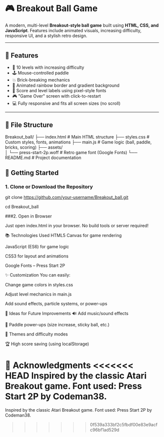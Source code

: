 # 🎮 Breakout Ball Game

A modern, multi-level **Breakout-style ball game** built using **HTML, CSS, and JavaScript**. Features include animated visuals, increasing difficulty, responsive UI, and a stylish retro design.

---

## 🌟 Features

- 🧱 10 levels with increasing difficulty
- 🕹️ Mouse-controlled paddle
- 💥 Brick-breaking mechanics
- 🌈 Animated rainbow border and gradient background
- 🧾 Score and level labels using pixel-style fonts
- 🎮 "Game Over" screen with click-to-restart
- 💻 Fully responsive and fits all screen sizes (no scroll)

---

## 📁 File Structure

Breakout_ball/ 
├── index.html # Main HTML structure 
├── styles.css # Custom styles, fonts, animations 
├── main.js # Game logic (ball, paddle, bricks, scoring) 
├── assets/  
│ └── press-start-2p.woff # Retro game font (Google Fonts) 
└── README.md # Project documentation 


## 🚀 Getting Started

### 1. Clone or Download the Repository

git clone https://github.com/your-username/Breakout_ball.git 

cd Breakout_ball 

###2. Open in Browser

Just open index.html in your browser. No build tools or server required! 



📚 Technologies Used 
HTML5 Canvas for game rendering 

JavaScript (ES6) for game logic 

CSS3 for layout and animations 
 
Google Fonts – Press Start 2P 

✨ Customization
You can easily: 

Change game colors in styles.css 

Adjust level mechanics in main.js 

Add sound effects, particle systems, or power-ups 

🧠 Ideas for Future Improvements 
🔊 Add music/sound effects 

🧲 Paddle power-ups (size increase, sticky ball, etc.) 

🎨 Themes and difficulty modes 

🏆 High score saving (using localStorage) 

🙌 Acknowledgments 
<<<<<<< HEAD 
Inspired by the classic Atari Breakout game. Font used: Press Start 2P by Codeman38. 
======= 
Inspired by the classic Atari Breakout game. Font used: Press Start 2P by Codeman38. 
>>>>>>> 0f539a333bf2c5fbdf00e83e9acfc96bf1ad529d 
